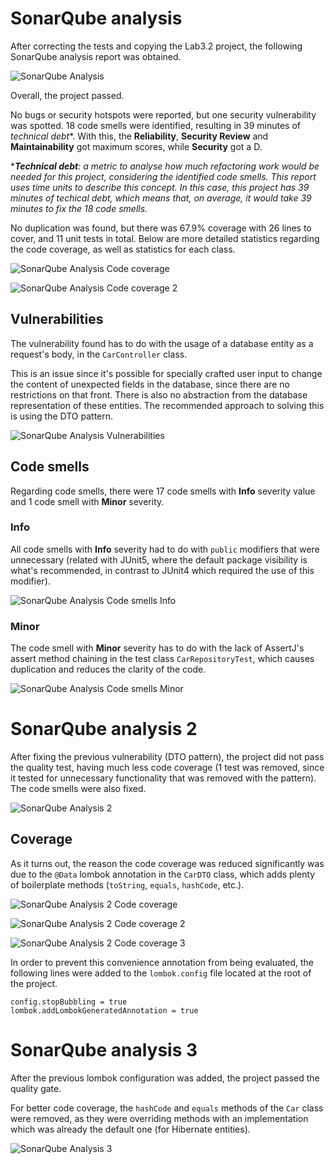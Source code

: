 # SonarQube analysis

After correcting the tests and copying the Lab3.2 project, the following SonarQube analysis report was obtained.

![SonarQube Analysis](readme-imgs/sonarqube_analysis.png)

Overall, the project passed.

No bugs or security hotspots were reported, but one security vulnerability was spotted. 18 code smells were identified,
resulting in 39 minutes of *technical debt**.
With this, the **Reliability**, **Security Review** and **Maintainability** got maximum scores, while **Security** got a
D.

****Technical debt**: a metric to analyse how much refactoring work would be needed for this project, considering the
identified code smells. This report uses time units to describe this concept. In this case, this project has 39 minutes
of techical debt, which means that, on average, it would take 39 minutes to fix the 18 code smells.*

No duplication was found, but there was 67.9% coverage with 26 lines to cover, and 11 unit tests in total. Below are
more detailed statistics regarding the code coverage, as well as statistics for each class.

![SonarQube Analysis Code coverage](readme-imgs/sonarqube_code-coverage.png)

![SonarQube Analysis Code coverage 2](readme-imgs/sonarqube_code-coverage_2.png)

## Vulnerabilities

The vulnerability found has to do with the usage of a database entity as a request's body, in the `CarController` class.

This is an issue since it's possible for specially crafted user input to change the content of unexpected fields in the
database, since there are no restrictions on that front. There is also no abstraction from the database representation
of these entities. The recommended approach to solving this is using the DTO pattern.

![SonarQube Analysis Vulnerabilities](readme-imgs/sonarqube_vulnerabilities.png)

## Code smells

Regarding code smells, there were 17 code smells with **Info** severity value and 1 code smell with **Minor** severity.

### Info

All code smells with **Info** severity had to do with `public` modifiers that were unnecessary (related with JUnit5,
where the default package visibility is what's recommended, in contrast to JUnit4 which required the use of this
modifier).

![SonarQube Analysis Code smells Info](readme-imgs/sonarqube_code-smells_info.png)

### Minor

The code smell with **Minor** severity has to do with the lack of AssertJ's assert method chaining in the test class
`CarRepositoryTest`, which causes duplication and reduces the clarity of the code.

![SonarQube Analysis Code smells Minor](readme-imgs/sonarqube_code-smells_minor.png)

# SonarQube analysis 2

After fixing the previous vulnerability (DTO pattern), the project did not pass the quality test, having much less code
coverage (1 test was removed, since it tested for unnecessary functionality that was removed with the pattern).
The code smells were also fixed.

![SonarQube Analysis 2](readme-imgs/sonarqube_analysis2.png)

## Coverage

As it turns out, the reason the code coverage was reduced significantly was due to the `@Data` lombok annotation in the
`CarDTO` class, which adds plenty of boilerplate methods (`toString`, `equals`, `hashCode`, etc.).

![SonarQube Analysis 2 Code coverage](readme-imgs/sonarqube_code-coverage2.png)

![SonarQube Analysis 2 Code coverage 2](readme-imgs/sonarqube_code-coverage2_2.png)

![SonarQube Analysis 2 Code coverage 3](readme-imgs/sonarqube_code-coverage2_3.png)

In order to prevent this convenience annotation from being evaluated, the following lines were added to the
`lombok.config` file located at the root of the project.

```lombok.config
config.stopBubbling = true
lombok.addLombokGeneratedAnnotation = true
```

# SonarQube analysis 3

After the previous lombok configuration was added, the project passed the quality gate.

For better code coverage, the `hashCode` and `equals` methods of the `Car` class were removed, as they were overriding
methods with an implementation which was already the default one (for Hibernate entities).

![SonarQube Analysis 3](readme-imgs/sonarqube_analysis3.png)